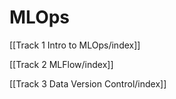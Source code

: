 # MLOps

[[Track 1 Intro to MLOps/index]]

[[Track 2 MLFlow/index]]

[[Track 3 Data Version Control/index]]